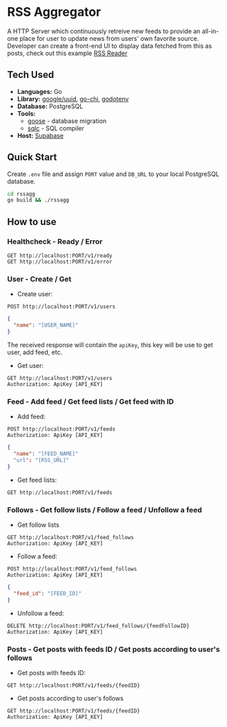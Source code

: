 # RSS Aggregator

A HTTP Server which continuously retreive new feeds to provide an all-in-one place for user to update news from users' own favorite source.
Developer can create a front-end UI to display data fetched from this as posts, check out this example [RSS Reader](https://github.com/tientrinh21/rssreader)

## Tech Used

-   **Languages:** Go
-   **Library:** [google/uuid](https://github.com/google/uuid), [go-chi](https://go-chi.io/), [godotenv](https://github.com/joho/godotenv)
-   **Database:** PostgreSQL
-   **Tools:**
    -   [goose](https://github.com/pressly/goose) - database migration
    -   [sqlc](https://sqlc.dev/) - SQL compiler
-   **Host:** [Supabase](https://supabase.com/)

## Quick Start

Create `.env` file and assign `PORT` value and `DB_URL` to your local PostgreSQL database.

```sh
cd rssagg
go build && ./rssagg
```

## How to use

### Healthcheck - Ready / Error

```http
GET http://localhost:PORT/v1/ready
GET http://localhost:PORT/v1/error
```

### User - Create / Get

- Create user:
```http
POST http://localhost:PORT/v1/users
```
```json
{
  "name": "[USER_NAME]"
}
```

The received response will contain the `apiKey`, this key will be use to get user, add feed, etc.

- Get user:
```http
GET http://localhost:PORT/v1/users
Authorization: ApiKey [API_KEY]
```
### Feed - Add feed / Get feed lists / Get feed with ID

- Add feed:
```http
POST http://localhost:PORT/v1/feeds
Authorization: ApiKey [API_KEY]
```
```json
{
  "name": "[FEED_NAME]"
  "url": "[RSS_URL]"
}
```

- Get feed lists:
```http
GET http://localhost:PORT/v1/feeds
```

### Follows - Get follow lists / Follow a feed / Unfollow a feed

- Get follow lists
```http
GET http://localhost:PORT/v1/feed_follows
Authorization: ApiKey [API_KEY]
```
- Follow a feed:
```http
POST http://localhost:PORT/v1/feed_follows
Authorization: ApiKey [API_KEY]
```
```json
{
  "feed_id": "[FEED_ID]"
}
```
- Unfollow a feed:
```http
DELETE http://localhost:PORT/v1/feed_follows/{feedFollowID}
Authorization: ApiKey [API_KEY]
```

### Posts - Get posts with feeds ID / Get posts according to user's follows

- Get posts with feeds ID:
```http
GET http://localhost:PORT/v1/feeds/{feedID}
```

- Get posts according to user's follows
```http
GET http://localhost:PORT/v1/feeds/{feedID}
Authorization: ApiKey [API_KEY]
```
